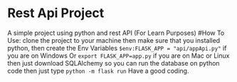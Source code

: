 # Rest Api Project
A simple project using python and rest API (For Learn Purposes)
#How To Use: 
clone the project to your machine then make sure that you installed python,
then create the Env Variables
`$env:FLASK_APP = "api/appApi.py"` if you are on Windows Or
`export FLASK_APP=app.py` if you are on Mac or Linux
then just download SQLAlchemy so you can run the database on python code
then just type `python -m flask run`
Have a good coding.
